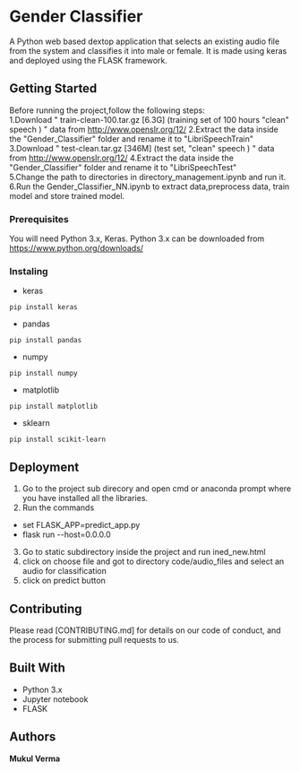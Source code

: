 # Gender Classifier

A Python web based dextop application that selects an existing audio file from the system and classifies it into male or female. It is made using keras and deployed using the FLASK framework.

## Getting Started

Before running the project,follow the following steps:<br>
1.Download " train-clean-100.tar.gz [6.3G]   (training set of 100 hours "clean" speech ) " data from http://www.openslr.org/12/
2.Extract the data inside the "Gender_Classifier" folder and rename it to "LibriSpeechTrain"                                            
3.Download " test-clean.tar.gz [346M]   (test set, "clean" speech ) " data from http://www.openslr.org/12/
4.Extract the data inside the "Gender_Classifier" folder and rename it to "LibriSpeechTest"                                            
5.Change the path to directories in directory_management.ipynb and run it.                       
6.Run the Gender_Classifier_NN.ipynb to extract data,preprocess data, train model and store trained model.

### Prerequisites
You will need Python 3.x, Keras.
Python 3.x can be downloaded from https://www.python.org/downloads/

### Instaling
* keras
```
pip install keras
```
* pandas
```
pip install pandas
```
* numpy
```
pip install numpy
```
* matplotlib
```
pip install matplotlib
```
* sklearn
```
pip install scikit-learn
```

## Deployment
1. Go to the project sub direcory and open cmd or anaconda prompt where you have installed all the libraries.
2. Run the commands
* set FLASK_APP=predict_app.py
* flask run --host=0.0.0.0
3. Go to static subdirectory inside the project and run ined_new.html
4. click on choose file and got to directory code/audio_files and select an audio for classification
5. click on predict button

## Contributing

Please read [CONTRIBUTING.md] for details on our code of conduct, and the process for submitting pull requests to us.

## Built With

* Python 3.x
* Jupyter notebook
* FLASK

## Authors

**Mukul Verma**

